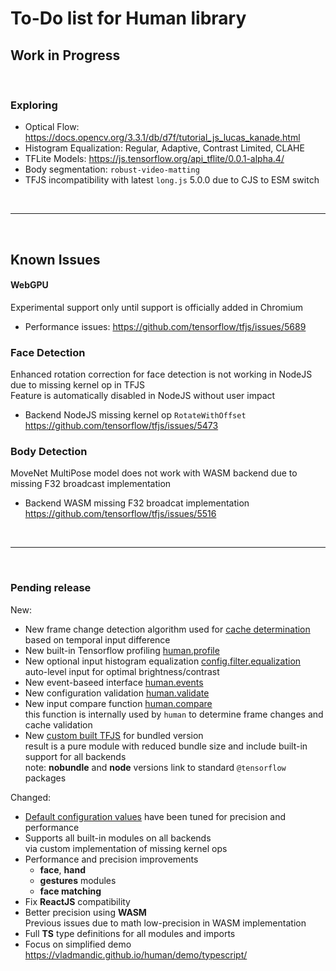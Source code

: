 # To-Do list for Human library

## Work in Progress

<br>

### Exploring

- Optical Flow: <https://docs.opencv.org/3.3.1/db/d7f/tutorial_js_lucas_kanade.html>
- Histogram Equalization: Regular, Adaptive, Contrast Limited, CLAHE
- TFLite Models: <https://js.tensorflow.org/api_tflite/0.0.1-alpha.4/>
- Body segmentation: `robust-video-matting`
- TFJS incompatibility with latest `long.js` 5.0.0 due to CJS to ESM switch

<br><hr><br>

## Known Issues

#### WebGPU

Experimental support only until support is officially added in Chromium
- Performance issues:
  <https://github.com/tensorflow/tfjs/issues/5689>

### Face Detection

Enhanced rotation correction for face detection is not working in NodeJS due to missing kernel op in TFJS  
Feature is automatically disabled in NodeJS without user impact  

- Backend NodeJS missing kernel op `RotateWithOffset`  
  <https://github.com/tensorflow/tfjs/issues/5473>  

### Body Detection

MoveNet MultiPose model does not work with WASM backend due to missing F32 broadcast implementation

- Backend WASM missing F32 broadcat implementation  
  <https://github.com/tensorflow/tfjs/issues/5516>  

<br><hr><br>

### Pending release

New:
- New frame change detection algorithm used for [cache determination](https://vladmandic.github.io/human/typedoc/interfaces/Config.html#cacheSensitivity)  
  based on temporal input difference  
- New built-in Tensorflow profiling [human.profile](https://vladmandic.github.io/human/typedoc/classes/Human.html#profile)
- New optional input histogram equalization [config.filter.equalization](https://vladmandic.github.io/human/)  
  auto-level input for optimal brightness/contrast
- New event-baseed interface [human.events](https://vladmandic.github.io/human/typedoc/classes/Human.html#events)  
- New configuration validation [human.validate](https://vladmandic.github.io/human/typedoc/classes/Human.html#validate)  
- New input compare function [human.compare](https://vladmandic.github.io/human/typedoc/classes/Human.html#compare)  
  this function is internally used by `human` to determine frame changes and cache validation  
- New [custom built TFJS](https://github.com/vladmandic/tfjs) for bundled version  
  result is a pure module with reduced bundle size and include built-in support for all backends  
  note: **nobundle** and **node** versions link to standard `@tensorflow` packages  

Changed:
- [Default configuration values](https://github.com/vladmandic/human/blob/main/src/config.ts#L262) have been tuned for precision and performance
- Supports all built-in modules on all backends  
  via custom implementation of missing kernel ops  
- Performance and precision improvements  
  - **face**, **hand**
  - **gestures** modules  
  - **face matching**
- Fix **ReactJS** compatibility  
- Better precision using **WASM**  
  Previous issues due to math low-precision in WASM implementation  
- Full **TS** type definitions for all modules and imports  
- Focus on simplified demo  
  <https://vladmandic.github.io/human/demo/typescript/>  
